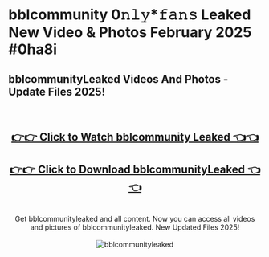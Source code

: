 # bblcommunity 0𝚗𝚕𝚢*𝚏𝚊𝚗𝚜 Leaked New Video & Photos February 2025 #0ha8i

<h2>bblcommunityLeaked Videos And Photos - Update Files 2025!</h2>
<br>
<div align="center">
<h2><a href="https://mediaupload.pro?title=bblcommunity&ref=11F" rel="nofollow">👉👉 Click to Watch bblcommunity Leaked 👈👈</a></h2>
<h2><a href="https://mediaupload.pro?title=bblcommunity&ref=11F" rel="nofollow">👉👉 Click to Download bblcommunityLeaked 👈👈</a></h2>
<br>
Get bblcommunityleaked and all content. Now you can access all videos and pictures of bblcommunityleaked. New Updated Files 2025!
<br>
<br>
<a href="https://mediaupload.pro?title=bblcommunity&ref=11F" rel="nofollow" data-target="animated-image.originalLink"><img src="https://i.ibb.co/Gkj2r4b/banner.png" alt="bblcommunityleaked" style="max-width: 100%; display: inline-block;" data-target="animated-image.originalImage"></a>
</div>
<br>

